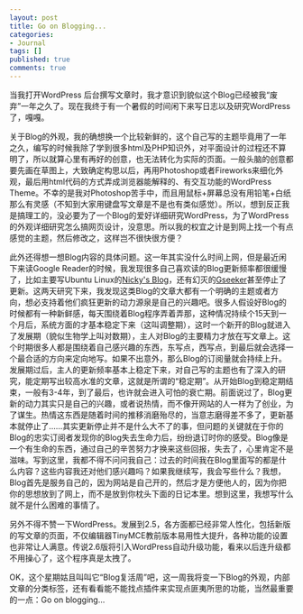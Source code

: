```yaml
---
layout: post
title: Go on Blogging...
categories:
- Journal
tags: []
published: true
comments: true
---
```

<p>当我打开WordPress 后台撰写文章时，我才意识到貌似这个Blog已经被我“废弃”一年之久了。现在我终于有一个暑假的时间闲下来写日志以及研究WordPress了，嘎嘎。</p>

<p>关于Blog的外观，我的确想换一个比较新鲜的，这个自己写的主题毕竟用了一年之久，编写的时候我除了学到很多html及PHP知识外，对平面设计的过程还不算明了，所以就算心里有再好的创意，也无法转化为实际的页面。一般头脑的创意都要先画在草图上，大致确定构思以后，再用Photoshop或者Fireworks来细化外观，最后用html代码的方式弄成浏览器能解释的、有交互功能的WordPress Theme。不幸的是我对Photoshop苦手中，而且用鼠标+屏幕总没有用铅笔+白纸那么有灵感（不知到大家用键盘写文章是不是也有类似感觉）。所以，想到反正我是搞理工的，没必要为了一个Blog的爱好详细研究WordPress，为了WordPress的外观详细研究怎么搞网页设计，没意思。所以我的权宜之计是到网上找一个有点感觉的主题，然后修改之，这样岂不很快很方便？</p>

<p>此外还得想一想Blog内容的具体问题。这一年其实没什么时间上网，但是最近闲下来读Google Reader的时候，我发现很多自己喜欢读的Blog更新频率都很缓慢了，比如主要写Ubuntu Linux的<a href="http://www.osxcn.com/" target="_blank">Nicky's Blog</a>，还有幻灭的<a href="http://www.gseeker.com">Gseeker</a>甚至停止了更新。这两天研究下来，我发现这类Blog的文章大都有一个明确的主题或者方向，想必支持着他们疯狂更新的动力源泉是自己的兴趣吧。很多人假设好Blog的时候都有一种新鲜感，每天围绕着Blog程序弄着弄那，这种情况持续个15天到一个月后，系统方面的才基本稳定下来（这叫调整期），这时一个新开的Blog就进入了发展期（貌似生物学上叫对数期），主人对Blog的主要精力才放在写文章上。这个时期很多人都是围绕着自己感兴趣的东西，东写点，西写点，到最后就会选择一个最合适的方向来定向地写。如果不出意外，那么Blog的订阅量就会持续上升。发展期过后，主人的更新频率基本上稳定下来，对自己写的主题也有了深入的研究，能定期写出较高水准的文章，这就是所谓的“稳定期”。从开始Blog到稳定期结束，一般有3-4年，到了最后，也许就会进入可怕的衰亡期。前面说过了，Blog更新的动力其实只是自己的兴趣，或者说热情，而不像开网站的人一样为了创业，为了谋生。热情这东西是随着时间的推移消磨殆尽的，当意志磨得差不多了，更新基本就停止了……其实更新停止并不是什么大不了的事，但问题的关键就在于你的Blog的忠实订阅者发现你的Blog失去生命力后，纷纷退订时你的感受。Blog像是一个有生命的东西，通过自己的辛苦努力才换来这些回报，失去了，心里肯定不是滋味。写到这里，我都不得不问问我自己：过去的时间我在Blog里面写的都是什么内容？这些内容我还对他们感兴趣吗？如果我继续写，我会写些什么？我想，Blog首先是服务自己的，因为网站是自己开的，然后才是方便他人的，因为你把你的思想放到了网上，而不是放到你枕头下面的日记本里。想到这里，我想写什么就不是什么困难的事情了。</p>

<p>另外不得不赞一下WordPress。发展到2.5，各方面都已经非常人性化，包括新版的写文章的页面，不仅编辑器TinyMCE教前版本易用性大提升，各种功能的设置也非常让人满意。传说2.6版将引入WordPress自动升级功能，看来以后连升级都不用操心了，这个程序真是太拽了。</p>

<p>OK，这个星期姑且叫叫它“Blog复活周”吧，这一周我将变一下Blog的外观，内部文章的分类标签，还有看看能不能找点插件来实现点匪夷所思的功能，当然最重要的一点：Go on blogging...</p>

